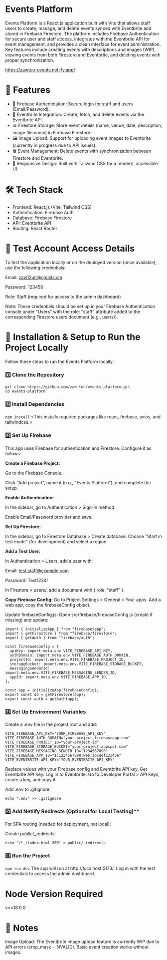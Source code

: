 # Events Platform
Events Platform is a React.js application built with Vite that allows staff users to create, manage, and delete events synced with Eventbrite and stored in Firebase Firestore. The platform includes Firebase Authentication for secure user and staff access, integrates with the Eventbrite API for event management, and provides a clean interface for event administration. Key features include creating events with descriptions and images (WIP), viewing events from both Firestore and Eventbrite, and deleting events with proper synchronization.

https://zawtun-events.netlify.app/

# 🚀 Features
- 🔑 Firebase Authentication: Secure login for staff and users (Email/Password).
- 🎫 Eventbrite Integration: Create, fetch, and delete events via the Eventbrite API.
- 📊 Firestore Storage: Store event details (name, venue, date, description, image file name) in Firebase Firestore.
- 🖼️ Image Upload: Support for uploading event images to Eventbrite (currently in progress due to API issues).
- 🗑️ Event Management: Delete events with synchronization between Firestore and Eventbrite.
- 📱 Responsive Design: Built with Tailwind CSS for a modern, accessible UI.

# 🛠️ Tech Stack
- Frontend: React.js (Vite, Tailwind CSS)
- Authentication: Firebase Auth
- Database: Firebase Firestore
- API: Eventbrite API
- Routing: React Router

# 🔑 Test Account Access Details
To test the application locally or on the deployed version (once available), use the following credentials:

Email: zaw12un@gmail.com

Password: 123456

Role: Staff (required for access to the admin dashboard)

Note: These credentials should be set up in your Firebase Authentication console under "Users" with the role: "staff" attribute added to the corresponding Firestore users document (e.g., users/<uid>).

# 🔧 Installation & Setup to Run the Project Locally
Follow these steps to run the Events Platform locally:

### 1️⃣ Clone the Repository
```
git clone https://github.com/zaw-tun/events-platform.git
cd events-platform
```
### 2️⃣ Install Dependencies

```npm install```
<This installs required packages like react, firebase, axios, and tailwindcss.>

### 3️⃣ Set Up Firebase

This app uses Firebase for authentication and Firestore. Configure it as follows:

**Create a Firebase Project:**

Go to the Firebase Console.

Click "Add project", name it (e.g., "Events Platform"), and complete the setup.

**Enable Authentication:**

In the sidebar, go to Authentication > Sign-in method.

Enable Email/Password provider and save.

**Set Up Firestore:**

In the sidebar, go to Firestore Database > Create database.
Choose "Start in test mode" (for development) and select a region.

**Add a Test User:**

In Authentication > Users, add a user with:

Email: test.staff@example.com

Password: Test1234!

In Firestore > users/<uid>, add a document with { role: "staff" }.

**Copy Firebase Config:**
Go to Project Settings > General > Your apps.
Add a web app, copy the firebaseConfig object.

Update firebaseConfig.js:
Open src/firebase/firebaseConfig.js (create if missing) and update:
```
import { initializeApp } from "firebase/app";
import { getFirestore } from "firebase/firestore";
import { getAuth } from "firebase/auth";

const firebaseConfig = {
  apiKey: import.meta.env.VITE_FIREBASE_API_KEY,
  authDomain: import.meta.env.VITE_FIREBASE_AUTH_DOMAIN,
  projectId: import.meta.env.VITE_FIREBASE_PROJECT_ID,
  storageBucket: import.meta.env.VITE_FIREBASE_STORAGE_BUCKET,
  messagingSenderId: import.meta.env.VITE_FIREBASE_MESSAGING_SENDER_ID,
  appId: import.meta.env.VITE_FIREBASE_APP_ID,
};

const app = initializeApp(firebaseConfig);
export const db = getFirestore(app);
export const auth = getAuth(app);
```

### 4️⃣ Set Up Environment Variables

Create a .env file in the project root and add:
```
VITE_FIREBASE_API_KEY="YOUR_FIREBASE_API_KEY"
VITE_FIREBASE_AUTH_DOMAIN="your-project.firebaseapp.com"
VITE_FIREBASE_PROJECT_ID="your-project-id"
VITE_FIREBASE_STORAGE_BUCKET="your-project.appspot.com"
VITE_FIREBASE_MESSAGING_SENDER_ID="1234567890"
VITE_FIREBASE_APP_ID="1:1234567890:web:abcdef123456"
VITE_EVENTBRITE_API_KEY="YOUR_EVENTBRITE_API_KEY"
```

Replace values with your Firebase config and Eventbrite API key.
Get Eventbrite API Key:
Log in to Eventbrite.
Go to Developer Portal > API Keys, create a key, and copy it.

Add .env to .gitignore:
```
echo ".env" >> .gitignore

```

### 5️⃣ Add Netlify Redirects (Optional for Local Testing)**

For SPA routing (needed for deployment, not local):

Create public/_redirects:
```
echo "/* /index.html 200" > public/_redirects
```

### 6️⃣ Run the Project

```npm run dev```
The app will run at http://localhost:5173/.
Log in with the test credentials to access the admin dashboard.

# Node Version Required
v>=18.0.0


# 📝 Notes

Image Upload: The Eventbrite image upload feature is currently WIP due to API errors (crop_mask - INVALID). Basic event creation works without images.

